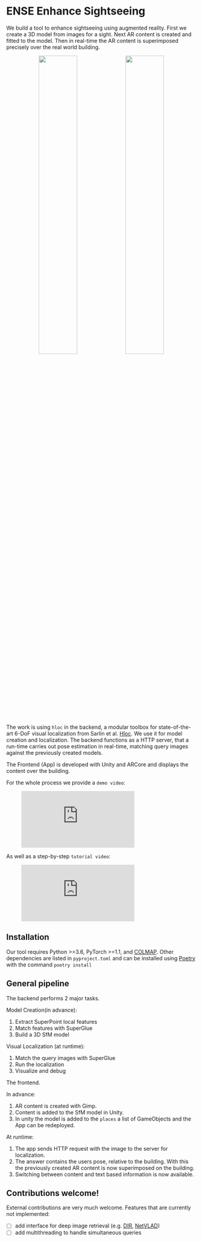 # ENSE Enhance Sightseeing

We build a tool to enhance sightseeing using augmented reality.
First we create a 3D model from images for a sight. Next AR content is created and fitted to the model. 
Then in real-time the AR content is superimposed precisely over the real world building.  


<p align="center">
    <img src="doc/P2.svg" width="45%"/></a>
    <img src="doc/P1.svg" width="45%"/></a>
</p>

The work is using `hloc` in the backend, a modular toolbox for state-of-the-art 6-DoF visual localization from Sarlin 
et al. [Hloc](https://github.com/cvg/Hierarchical-Localization). 
We use it for model creation and localization. The backend functions as a HTTP server, that a run-time carries out pose estimation in real-time, matching query images against the previously created models. 

The Frontend (App) is developed with Unity and ARCore and displays the content over the building.

For the whole process we provide a `demo video`:

<figure class="video_container">
  <iframe src="https://www.youtube-nocookie.com/embed/N2el-QiziO4" frameborder="0" allowfullscreen="true"> </iframe>
</figure>

As well as a step-by-step `tutorial video`:

<figure class="video_container">
  <iframe src="https://www.youtube.com/embed/gFo4LCvVha8" frameborder="0" allowfullscreen="true"> </iframe>
</figure>


## Installation

Our tool requires Python >=3.6, PyTorch >=1.1, and [COLMAP](https://colmap.github.io/index.html). 
Other dependencies are listed in `pyproject.toml` and can be installed using [Poetry](https://python-poetry.org/) with the command `poetry install`

## General pipeline

The backend performs 2 major tasks.

Model Creation(in advance): 
1. Extract SuperPoint local features 
2. Match features with SuperGlue
3. Build a 3D SfM model

Visual Localization (at runtime):
1. Match the query images with SuperGlue
2. Run the localization
3. Visualize and debug

The frontend.

In advance:
1. AR content is created with Gimp. 
2. Content is added to the SfM model in Unity. 
3. In unity the model is added to the `places` a list of GameObjects and the App can be redeployed. 

At runtime: 
1. The app sends HTTP request with the image to the server for localization. 
2. The answer contains the users pose, relative to the building. With this the previously created AR content is now superimposed on the building.
3. Switching between content and text based information is now available. 

## Contributions welcome!

External contributions are very much welcome. Features that are currently not implemented:

- [ ] add interface for deep image retrieval (e.g. [DIR](https://github.com/almazan/deep-image-retrieval), [NetVLAD](https://github.com/uzh-rpg/netvlad_tf_open))
- [ ] add multithreading to handle simultaneous queries
